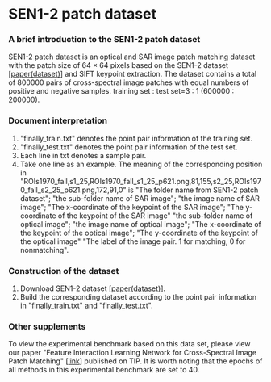 # SEN1-2 patch dataset   

### A brief introduction to the SEN1-2 patch dataset
SEN1-2 patch dataset is an optical and SAR image patch matching dataset with the patch size of 64 × 64 pixels based on the SEN1-2 dataset [[paper(dataset)](https://www.engineeringvillage.com/app/doc/?docid=cpx_M7ba0a706172513b3723M75c510178163190&pageSize=25&index=2&searchId=f7f4d9d0bf3e488397e590cd9d1aa68c&resultsCount=2&usageZone=resultslist&usageOrigin=searchresults&searchType=Quick)] 
and SIFT keypoint extraction. The dataset contains a total of 800000 pairs of cross-spectral image patches with equal numbers of positive and negative samples. training set : test set=3 : 1 (600000 : 200000).    


### Document interpretation  
1. "finally_train.txt" denotes the point pair information of the training set.   
2. "finally_test.txt" denotes the point pair information of the test set.   
3. Each line in txt denotes a sample pair.   
4. Take one line as an example. The meaning of the corresponding position in "ROIs1970_fall,s1_25,ROIs1970_fall_s1_25_p621.png,81,155,s2_25,ROIs1970_fall_s2_25_p621.png,172,91,0" is 
"The folder name from SEN1-2 patch dataset"; "the sub-folder name of SAR image"; "the image name of SAR image"; "The x-coordinate of the keypoint of the SAR image"; "The y-coordinate of the keypoint of the SAR image" 
"the sub-folder name of optical image"; "the image name of optical image"; "The x-coordinate of the keypoint of the optical image"; "The y-coordinate of the keypoint of the optical image" 
"The label of the image pair. 1 for matching, 0 for nonmatching".    



### Construction of the dataset  
1. Download SEN1-2 dataset [[paper(dataset)](https://www.engineeringvillage.com/app/doc/?docid=cpx_M7ba0a706172513b3723M75c510178163190&pageSize=25&index=2&searchId=f7f4d9d0bf3e488397e590cd9d1aa68c&resultsCount=2&usageZone=resultslist&usageOrigin=searchresults&searchType=Quick)].     
2. Build the corresponding dataset according to the point pair information in "finally_train.txt" and "finally_test.txt".   


### Other supplements
To view the experimental benchmark based on this data set, please view our paper "Feature Interaction Learning Network for Cross-Spectral Image Patch Matching" [[link](https://ieeexplore.ieee.org/document/10251126)] published on TIP. It is worth noting that the epochs of all methods in this experimental benchmark are set to 40.




   


